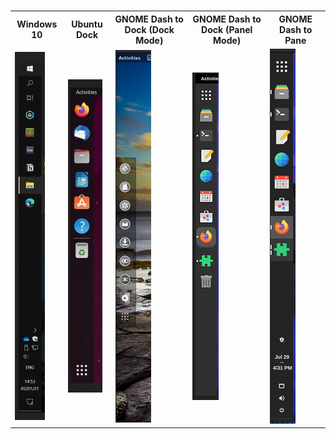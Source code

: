 <table style="margin-left: auto;  margin-right: auto;">  
  <tr>  
    <th>Windows 10 </th>  
    <th>Ubuntu Dock</th>  
    <th>GNOME Dash to Dock (Dock Mode)</th>
    <th>GNOME Dash to Dock (Panel Mode)</th>
    <th>GNOME Dash to Pane</th>  
  </tr>  
  <tr>  
    <td style="margin-left: auto;  margin-right: auto;"><img src="./_images/Pasted%20image%2020230507205637.png" alt="Image 1" title="Image 1"/></td>  
	<td style="margin-left: auto;  margin-right: auto;"><img src="./_images/Pasted%20image%2020230507210626.png" alt="Image 2" title="Image 2"/></td>  
	<td style="margin-left: auto;  margin-right: auto;"><img src="./_images/Pasted%20image%2020230507211101.png" alt="Image 3" title="Image 3"=/></td>  
	<td style="margin-left: auto;  margin-right: auto;"><img src="./_images/Pasted%20image%2020230507221834.png" alt="Image 4" title="Image 4"/></td>  
	<td style="margin-left: auto;  margin-right: auto;"><img src="./_images/Pasted%20image%2020230507221856.png" alt="Image 4" title="Image 4"/></td>  
  </tr>  
</table>

